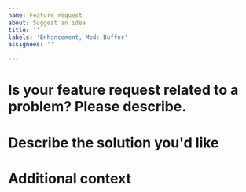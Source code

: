 ```yaml
---
name: Feature request
about: Suggest an idea
title: ''
labels: 'Enhancement, Mod: Buffer'
assignees: ''

---
```


# Is your feature request related to a problem? Please describe.
<!-- A clear and concise description of what the problem is. -->
<!-- !! Please note that I will not be making any changes/edits to skills, changing activation of skills, or enabling skills. !! -->

# Describe the solution you'd like
<!-- A clear and concise description of what you want to happen. -->

# Additional context
<!-- Add any other context or screenshots about the feature request here. -->
